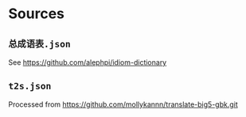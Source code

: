 # Sources

## `总成语表.json`

See https://github.com/alephpi/idiom-dictionary

## `t2s.json`

Processed from https://github.com/mollykannn/translate-big5-gbk.git

